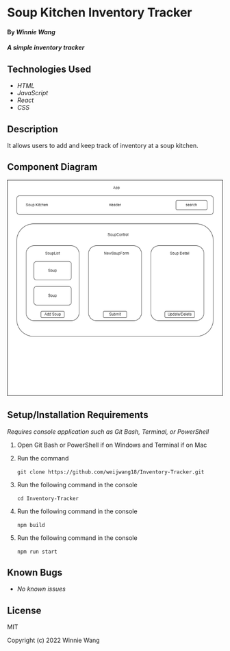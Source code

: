 # Soup Kitchen Inventory Tracker

#### By _Winnie Wang_

#### _A simple inventory tracker_

## Technologies Used

* _HTML_
* _JavaScript_
* _React_
* _CSS_

## Description

It allows users to add and keep track of inventory at a soup kitchen. 

## Component Diagram

![diagram](diagram.png)


## Setup/Installation Requirements
_Requires console application such as Git Bash, Terminal, or PowerShell_

1. Open Git Bash or PowerShell if on Windows and Terminal if on Mac
2. Run the command

    ``git clone https://github.com/weijwang18/Inventory-Tracker.git``

3. Run the following command in the console

    ``cd Inventory-Tracker``

4. Run the following command in the console

    ``npm build``

5. Run the following command in the console

    ``npm run start``

## Known Bugs

* _No known issues_

## License

MIT

Copyright (c) 2022 Winnie Wang